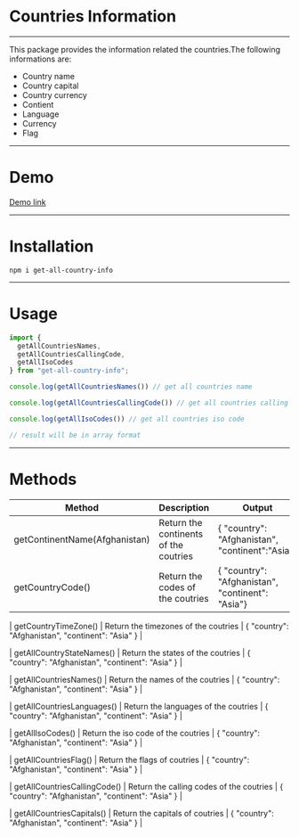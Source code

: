 # Countries Information
---
This package provides the information related the countries.The following informations are:
* Country name
* Country capital
* Country currency
* Contient
* Language
* Currency
* Flag

---
# Demo
[Demo link](https://stackblitz.com/edit/react-ha9uel)

---

# Installation
`npm i get-all-country-info`

---
# Usage
```javascript
import {
  getAllCountriesNames,
  getAllCountriesCallingCode,
  getAllIsoCodes
} from "get-all-country-info";

console.log(getAllCountriesNames()) // get all countries name

console.log(getAllCountriesCallingCode()) // get all countries calling code

console.log(getAllIsoCodes()) // get all countries iso code

// result will be in array format
```
---
# Methods
| Method | Description | Output
| --- | --- | --- |
| getContinentName(Afghanistan) | Return the continents of the coutries |{ "country": "Afghanistan", "continent":"Asia"}|
| getCountryCode() | Return the codes of the coutries | { "country": "Afghanistan", "continent": "Asia"} |

| getCountryTimeZone() | Return the timezones of the coutries |
    {
        "country": "Afghanistan",
        "continent": "Asia"
    } |

| getAllCountryStateNames() | Return the states of the coutries |
    {
        "country": "Afghanistan",
        "continent": "Asia"
    } |

| getAllCountriesNames() | Return the names of the coutries |
    {
        "country": "Afghanistan",
        "continent": "Asia"
    } |

| getAllCountriesLanguages() | Return the languages of the coutries |
    {
        "country": "Afghanistan",
        "continent": "Asia"
    } |

| getAllIsoCodes() | Return the iso code of the coutries |
    {
        "country": "Afghanistan",
        "continent": "Asia"
    } |

| getAllCountriesFlag() | Return the flags of coutries |
    {
        "country": "Afghanistan",
        "continent": "Asia"
    } |

| getAllCountriesCallingCode() | Return the calling codes of the coutries |
    {
        "country": "Afghanistan",
        "continent": "Asia"
    } |

| getAllCountriesCapitals() | Return the capitals of coutries |
    {
        "country": "Afghanistan",
        "continent": "Asia"
    } |


